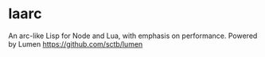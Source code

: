 # laarc
An arc-like Lisp for Node and Lua, with emphasis on performance.  Powered by Lumen https://github.com/sctb/lumen
